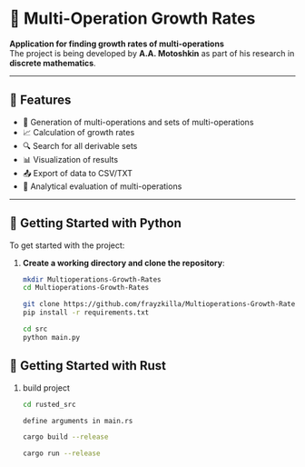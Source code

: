 # 🔢 Multi-Operation Growth Rates

**Application for finding growth rates of multi-operations**  
The project is being developed by **A.A. Motoshkin** as part of his research in **discrete mathematics**.

---

## 📌 Features

- 🔧 Generation of multi-operations and sets of multi-operations
- 📈 Calculation of growth rates  
- 🔍 Search for all derivable sets 
- 📊 Visualization of results  
- 📤 Export of data to CSV/TXT
- 📑 Analytical evaluation of multi-operations

---

## 🚀 Getting Started with Python

To get started with the project:

1. **Create a working directory and clone the repository**:
   ```bash
   mkdir Multioperations-Growth-Rates
   cd Multioperations-Growth-Rates

   git clone https://github.com/frayzkilla/Multioperations-Growth-Rates.git
   pip install -r requirements.txt
   
   cd src
   python main.py


## 🚀 Getting Started with Rust

1. build project
   ```bash
   cd rusted_src

   define arguments in main.rs

   cargo build --release

   cargo run --release
